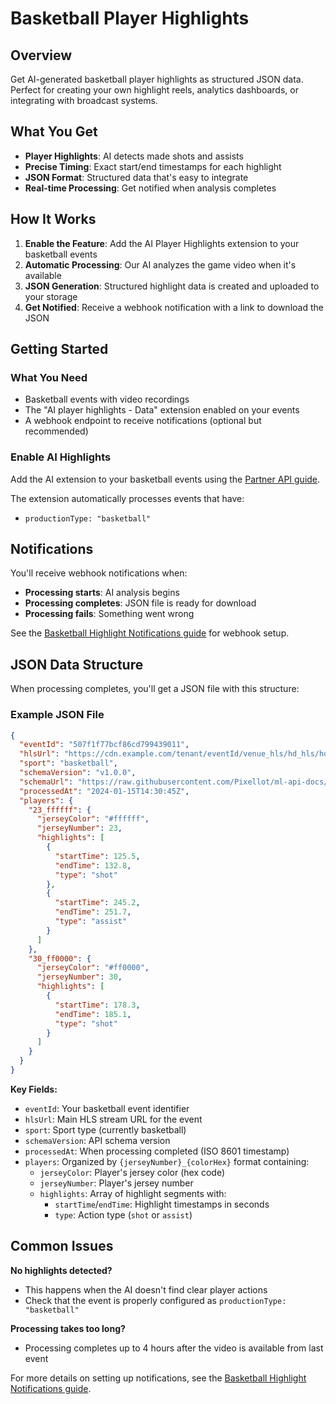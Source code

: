# Basketball Player Highlights

## Overview

Get AI-generated basketball player highlights as structured JSON data. Perfect for creating your own highlight reels, analytics dashboards, or integrating with broadcast systems.

## What You Get

- **Player Highlights**: AI detects made shots and assists
- **Precise Timing**: Exact start/end timestamps for each highlight
- **JSON Format**: Structured data that's easy to integrate
- **Real-time Processing**: Get notified when analysis completes

## How It Works

1. **Enable the Feature**: Add the AI Player Highlights extension to your basketball events
2. **Automatic Processing**: Our AI analyzes the game video when it's available  
3. **JSON Generation**: Structured highlight data is created and uploaded to your storage
4. **Get Notified**: Receive a webhook notification with a link to download the JSON

## Getting Started

### What You Need

- Basketball events with video recordings
- The "AI player highlights - Data" extension enabled on your events
- A webhook endpoint to receive notifications (optional but recommended)

### Enable AI Highlights

Add the AI extension to your basketball events using the [Partner API guide](partner-api-ml-extensions-guide.md).

The extension automatically processes events that have:
- `productionType: "basketball"`

## Notifications

You'll receive webhook notifications when:
- **Processing starts**: AI analysis begins
- **Processing completes**: JSON file is ready for download
- **Processing fails**: Something went wrong

See the [Basketball Highlight Notifications guide](ml-breakdown-subscription-guide.md) for webhook setup.

## JSON Data Structure

When processing completes, you'll get a JSON file with this structure:

### Example JSON File

```json
{
  "eventId": "507f1f77bcf86cd799439011",
  "hlsUrl": "https://cdn.example.com/tenant/eventId/venue_hls/hd_hls/hd_hls.m3u8",
  "sport": "basketball",
  "schemaVersion": "v1.0.0",
  "schemaUrl": "https://raw.githubusercontent.com/Pixellot/ml-api-docs/refs/tags/v1.0.0/schema.json",
  "processedAt": "2024-01-15T14:30:45Z",
  "players": {
    "23_ffffff": {
      "jerseyColor": "#ffffff",
      "jerseyNumber": 23,
      "highlights": [
        {
          "startTime": 125.5,
          "endTime": 132.8,
          "type": "shot"
        },
        {
          "startTime": 245.2,
          "endTime": 251.7,
          "type": "assist"
        }
      ]
    },
    "30_ff0000": {
      "jerseyColor": "#ff0000",
      "jerseyNumber": 30,
      "highlights": [
        {
          "startTime": 178.3,
          "endTime": 185.1,
          "type": "shot"
        }
      ]
    }
  }
}
```

**Key Fields:**
- `eventId`: Your basketball event identifier
- `hlsUrl`: Main HLS stream URL for the event
- `sport`: Sport type (currently basketball)
- `schemaVersion`: API schema version
- `processedAt`: When processing completed (ISO 8601 timestamp)
- `players`: Organized by `{jerseyNumber}_{colorHex}` format containing:
  - `jerseyColor`: Player's jersey color (hex code)
  - `jerseyNumber`: Player's jersey number
  - `highlights`: Array of highlight segments with:
    - `startTime`/`endTime`: Highlight timestamps in seconds
    - `type`: Action type (`shot` or `assist`)

## Common Issues

**No highlights detected?**
- This happens when the AI doesn't find clear player actions
- Check that the event is properly configured as `productionType: "basketball"`

**Processing takes too long?**
- Processing completes up to 4 hours after the video is available from last event

For more details on setting up notifications, see the [Basketball Highlight Notifications guide](ml-breakdown-subscription-guide.md).
